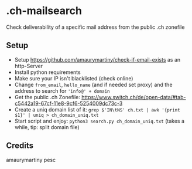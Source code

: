 # .ch-mailsearch
Check deliverability of a specific mail address from the public .ch zonefile

## Setup
* Setup https://github.com/amaurymartiny/check-if-email-exists as an http-Server
* Install python requirements
* Make sure your IP isn't blacklisted (check online)
* Change `from_email`, `hello_name` (and if needed set proxy) and the address to search for `'info@' + domain`
* Get the public .ch Zonefile: https://www.switch.ch/de/open-data/#tab-c5442a19-67cf-11e8-9cf6-5254009dc73c-3
* Create a uniq domain list of it: `grep $'IN\tNS' ch.txt | awk '{print $1}' | uniq > ch_domain_uniq.txt`
* Start script and enjoy: `python3 search.py ch_domain_uniq.txt` (takes a while, tip: split domain file)

## Credits
amaurymartiny
pesc

